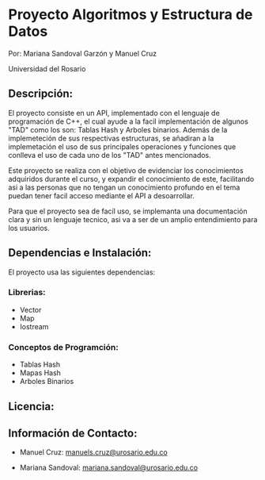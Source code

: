 # Proyecto Algoritmos y Estructura de Datos
Por: Mariana Sandoval Garzón y Manuel Cruz

Universidad del Rosario

## Descripción:
El proyecto consiste en un API, implementado con el lenguaje de programación de C++, el cual ayude a la facil implementación de algunos "TAD" como los son: Tablas Hash y Arboles binarios. Además de la implemeteción de sus respectivas estructuras, se añadiran a la implemetación el uso de sus principales operaciones y funciones que conlleva el uso de cada uno de los "TAD" antes mencionados.

Este proyecto se realiza con el objetivo de evidenciar los conocimientos adquiridos durante el curso, y expandir el conocimiento de este, facilitando asi a las personas que no tengan un conocimiento profundo en el tema puedan tener facil acceso mediante el API a desoarrollar.

Para que el proyecto sea de facíl uso, se implemanta una documentación clara y sin un lenguaje tecnico, asi va a ser de un amplio entendimiento para los usuarios.

## Dependencias e Instalación:
El proyecto usa las siguientes dependencias:

  ### Librerias:
  - Vector
  - Map
  - Iostream
  
  ### Conceptos de Programción:
  - Tablas Hash
  - Mapas Hash
  - Arboles Binarios

## Licencia:
  

## Información de Contacto:

- Manuel Cruz:
  manuels.cruz@urosario.edu.co
  
- Mariana Sandoval:
  mariana.sandoval@urosario.edu.co
  
  
  
